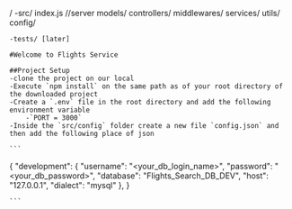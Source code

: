 /
    -src/
        index.js //server
        models/
        controllers/
        middlewares/
        services/
        utils/
        config/
        
    -tests/ [later]
    
    #Welcome to Flights Service
    
    ##Project Setup
    -clone the project on our local
    -Execute `npm install` on the same path as of your root directory of the downloaded project
    -Create a `.env` file in the root directory and add the following environment variable
        -`PORT = 3000`
    -Inside the `src/config` folder create a new file `config.json` and then add the following place of json

    ```
 {
  "development": {
    "username": "<your_db_login_name>",
    "password": "<your_db_password>",
    "database": "Flights_Search_DB_DEV",
    "host": "127.0.0.1",
    "dialect": "mysql"
  },
}

    ```